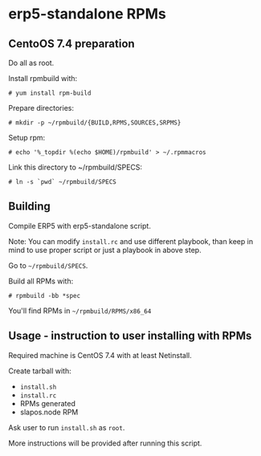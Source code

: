 erp5-standalone RPMs
====================

CentoOS 7.4 preparation
-----------------------

Do all as root.

Install rpmbuild with:

``# yum install rpm-build``

Prepare directories:

``# mkdir -p ~/rpmbuild/{BUILD,RPMS,SOURCES,SRPMS}``

Setup rpm:

``# echo '%_topdir %(echo $HOME)/rpmbuild' > ~/.rpmmacros``

Link this directory to ~/rpmbuild/SPECS:

``# ln -s `pwd` ~/rpmbuild/SPECS``

Building
--------

Compile ERP5 with erp5-standalone script.

Note: You can modify `install.rc` and use different playbook, than keep in mind
to use proper script or just a playbook in above step.

Go to ``~/rpmbuild/SPECS``.

Build all RPMs with:

``# rpmbuild -bb *spec``

You'll find RPMs in ``~/rpmbuild/RPMS/x86_64``

Usage - instruction to user installing with RPMs
------------------------------------------------

Required machine is CentOS 7.4 with at least Netinstall.

Create tarball with:

 * `install.sh`
 * `install.rc`
 * RPMs generated
 * slapos.node RPM

Ask user to run `install.sh` as `root`.

More instructions will be provided after running this script.